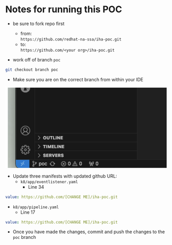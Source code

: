 # Notes for running this POC

- be sure to fork repo first

  - from:  
`https://github.com/redhat-na-ssa/iha-poc.git`  
  - to:  
`https://github.com/<your org>/iha-poc.git`

- work off of branch `poc`  

```bash
git checkout branch poc
```

- Make sure you are on the correct branch from within your IDE

![screenshot](img/image01.png)

- Update three manifests with updated github URL:
  - `k8/app/eventlistener.yaml`
    - Line 34

```yaml
value: https://github.com/[CHANGE ME]/iha-poc.git
```
- `k8/app/pipeline.yaml`
    - Line 17
```yaml
value: https://github.com/[CHANGE ME]/iha-poc.git
```

- Once you have made the changes, commit and push the changes to the `poc` branch